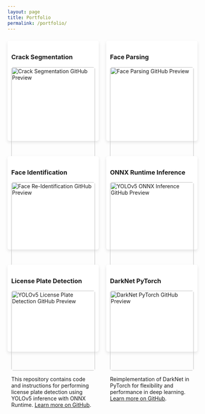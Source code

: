 ```yaml
---
layout: page
title: Portfolio
permalink: /portfolio/
---
```


<style>
.projects-container {
    display: flex;
    flex-wrap: wrap;
    gap: 20px;
    justify-content: space-between;
}
.project {
    flex: 1 1 calc(50% - 40px); /* Two columns with smaller gap */
    box-shadow: 0 4px 8px rgba(0, 0, 0, 0.1);
    padding: 10px;
    margin: 10px 0;
    border-radius: 5px;
    background-color: #fff;
}
.project img {
    width: 100%;
    border-radius: 5px;
}

@media (max-width: 768px) {
    .project {
        flex: 1 1 100%; /* One column on smaller devices */
    }
}
</style>

<div class="projects-container">
    <div class="project">
        <h3>Crack Segmentation</h3>
        <a href="https://yakhyo.github.io/crack-segmentation/" target="_blank">
            <img src="https://opengraph.githubassets.com/1/yakhyo/crack-segmentation" alt="Crack Segmentation GitHub Preview">
        </a>
        <p>Road crack segmentation is the task of identifying and segmenting road cracks in images or videos of roads. In this project, we used UNet to detect the cracks on the road. <a href="https://github.com/yakhyo/crack-segmentation" target="_blank">Learn more on GitHub</a>.</p>
    </div>
    <div class="project">
        <h3>Face Parsing</h3>
        <a href="https://yakhyo.github.io/face-parsing/" target="_blank">
            <img src="https://opengraph.githubassets.com/1/yakhyo/face-parsing" alt="Face Parsing GitHub Preview">
        </a>
        <p>Advanced techniques for parsing facial features and structures using deep learning. <a href="https://github.com/yakhyo/face-parsing" target="_blank">Learn more on GitHub</a>.</p>
    </div>
    <div class="project">
        <h3>Face Identification</h3>
        <a href="https://yakhyo.github.io/face-reidentification/" target="_blank">
            <img src="https://opengraph.githubassets.com/1/yakhyo/face-reidentification" alt="Face Re-Identification GitHub Preview">
        </a>
        <p>This repository implements face re-identification using SCRFD for face detection and ArcFace for face recognition. It supports inference from webcam or video sources. <a href="https://github.com/yakhyo/face-reidentification" target="_blank">Learn more on GitHub</a>.</p>
    </div>
    <div class="project">
        <h3>ONNX Runtime Inference</h3>
        <a href="https://yakhyo.github.io/yolov5-onnx-inference/" target="_blank">
            <img src="https://opengraph.githubassets.com/1/yakhyo/yolov5-onnx-inference" alt="YOLOv5 ONNX Inference GitHub Preview">
        </a>
        <p>This repository contains code and instructions for performing object detection using YOLOv5 inference with ONNX Runtime. <a href="https://github.com/yakhyo/yolov5-onnx-inference" target="_blank">Learn more on GitHub</a>.</p>
    </div>
    <div class="project">
        <h3>License Plate Detection</h3>
        <a href="https://yakhyo.github.io/yolov5-license-plate-detection/" target="_blank">
            <img src="https://opengraph.githubassets.com/1/yakhyo/yolov5-license-plate-detection" alt="YOLOv5 License Plate Detection GitHub Preview">
        </a>
        <p>This repository contains code and instructions for performing license plate detection using YOLOv5 inference with ONNX Runtime. <a href="https://github.com/yakhyo/yolov5-license-plate-detection" target="_blank">Learn more on GitHub</a>.</p>
    </div>
    <div class="project">
        <h3>DarkNet PyTorch</h3>
        <a href="https://yakhyo.github.io/darknet-pytorch/" target="_blank">
            <img src="https://opengraph.githubassets.com/1/yakhyo/darknet-pytorch" alt="DarkNet PyTorch GitHub Preview">
        </a>
        <p>Reimplementation of DarkNet in PyTorch for flexibility and performance in deep learning. <a href="https://github.com/yakhyo/darknet-pytorch" target="_blank">Learn more on GitHub</a>.</p>
    </div>
</div>
